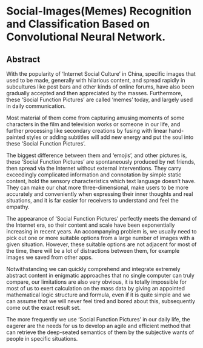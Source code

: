 # Social-Images(Memes) Recognition and Classification Based on Convolutional Neural Network.

## Abstract

With the popularity of ‘Internet Social Culture’ in China, specific images that used to be made, generally with hilarious content, and spread rapidly in subcultures like post bars and other kinds of online forums, have also been gradually accepted and then appreciated by the masses. Furthermore, these ‘Social Function Pictures’ are called ‘memes’ today, and largely used in daily communication.

Most material of them come from capturing amusing moments of some characters in the film and television works or someone in our life, and further processing like secondary creations by fusing with linear hand-painted styles or adding subtitles will add new energy and put the soul into these ‘Social Function Pictures’.

The biggest difference between them and ‘emojis’, and other pictures is, these ‘Social Function Pictures’ are spontaneously produced by net friends, then spread via the Internet without external interventions. They carry exceedingly complicated information and connotation by simple static content, hold the sensory characteristics which text language doesn’t have. They can make our chat more three-dimensional, make users to be more accurately and conveniently when expressing their inner thoughts and real situations, and it is far easier for receivers to understand and feel the empathy.

The appearance of ‘Social Function Pictures’ perfectly meets the demand of the Internet era, so their content and scale have been exponentially increasing in recent years. An accompanying problem is, we usually need to pick out one or more suitable options from a large number of images with a given situation. However, these suitable options are not adjacent for most of the time, there will be a lot of distractions between them, for example images we saved from other apps.

Notwithstanding we can quickly comprehend and integrate extremely abstract content in enigmatic approaches that no single computer can truly compare, our limitations are also very obvious, it is totally impossible for most of us to exert calculation on the mass data by giving an appointed mathematical logic structure and formula, even if it is quite simple and we can assume that we will never feel tired and bored about this, subsequently come out the exact result set.

The more frequently we use ‘Social Function Pictures’ in our daily life, the eagerer are the needs for us to develop an agile and efficient method that can retrieve the deep-seated semantics of them by the subjective wants of people in specific situations.
